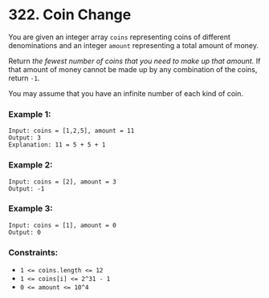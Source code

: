 # 322. Coin Change

You are given an integer array `coins` representing coins of different denominations and an integer `amount` representing a total amount of money.

Return *the fewest number of coins that you need to make up that amount.* If that amount of money cannot be made up by any combination of the coins, return `-1`.

You may assume that you have an infinite number of each kind of coin.


### Example 1:
```
Input: coins = [1,2,5], amount = 11
Output: 3
Explanation: 11 = 5 + 5 + 1
```

### Example 2:
```
Input: coins = [2], amount = 3
Output: -1
```

### Example 3:
```
Input: coins = [1], amount = 0
Output: 0
```

### Constraints:
* `1 <= coins.length <= 12`
* `1 <= coins[i] <= 2^31 - 1`
* `0 <= amount <= 10^4`
